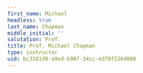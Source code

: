 ```yaml
---
first_name: Michael
headless: true
last_name: Chapman
middle_initial: ''
salutation: Prof.
title: Prof. Michael Chapman
type: instructor
uid: bc3281d0-a9ed-b98f-34cc-ed78f5264808
---
```

